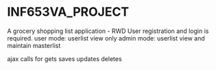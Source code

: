 # INF653VA_PROJECT
A grocery shopping list application - RWD
User registration and login is required.
user mode: userlist view only
admin mode: userlist view and maintain masterlist

ajax calls for gets saves updates deletes



